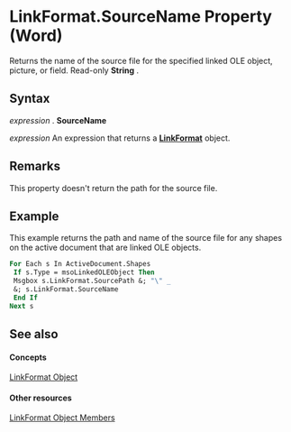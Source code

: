 
# LinkFormat.SourceName Property (Word)

Returns the name of the source file for the specified linked OLE object, picture, or field. Read-only  **String** .


## Syntax

 _expression_ . **SourceName**

 _expression_ An expression that returns a **[LinkFormat](ca37d4e2-e978-8e6a-1e7a-7e43cf41e6c2.md)** object.


## Remarks

This property doesn't return the path for the source file.


## Example

This example returns the path and name of the source file for any shapes on the active document that are linked OLE objects.


```vb
For Each s In ActiveDocument.Shapes 
 If s.Type = msoLinkedOLEObject Then 
 Msgbox s.LinkFormat.SourcePath &; "\" _ 
 &; s.LinkFormat.SourceName 
 End If 
Next s
```


## See also


#### Concepts


[LinkFormat Object](ca37d4e2-e978-8e6a-1e7a-7e43cf41e6c2.md)
#### Other resources


[LinkFormat Object Members](028d048f-df8c-0dec-17f2-56f0d0a332c7.md)
